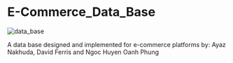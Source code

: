 # E-Commerce_Data_Base

![data_base](https://user-images.githubusercontent.com/63979892/147838472-4b6c3113-ff76-4eba-bb98-73b90488db20.gif)






A data base designed and implemented for e-commerce platforms by: Ayaz Nakhuda, David Ferris and Ngoc Huyen Oanh Phung

